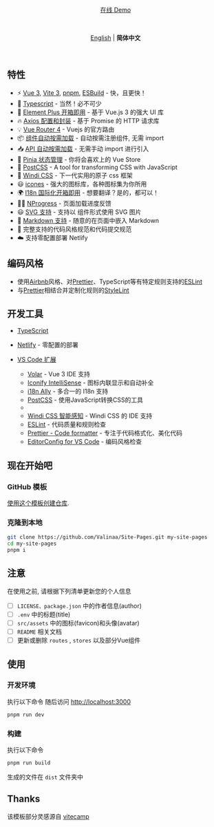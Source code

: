 <br>

<p align='center'>
<a href="https://main.valinaa-wei.tech">在线 Demo</a>
</p>

<br>

<p align='center'>
<a href="https://github.com/Valinaa/Site-Pages/blob/main/README.md">English</a> | <b>简体中文</b>
</p>

<br>

## 特性

* ⚡️ [Vue 3](https://github.com/vuejs/core), [Vite 3](https://github.com/vitejs/vite), [pnpm](https://pnpm.io/), [ESBuild](https://github.com/evanw/esbuild) - 快，且更快！
* 💪 [Typescript](https://www.typescriptlang.org/) - 当然！必不可少
* 🎉 [Element Plus 开箱即用](https://github.com/element-plus/element-plus) - 基于 Vue.js 3 的强大 UI 库
* 🔥 [Axios 配置和封装](https://github.com/axios/axios) - 基于 Promise 的 HTTP 请求库
* 💡 [Vue Router 4](https://router.vuejs.org/zh/) - Vuejs 的官方路由
* 📦 [组件自动按需加载](https://github.com/antfu/unplugin-vue-components) - 自动按需注册组件, 无需 import
* 📥 [API 自动按需加载](https://github.com/antfu/unplugin-auto-import) - 无需手动 import 进行引入
* 🍍 [Pinia 状态管理](https://pinia.esm.dev/) - 你将会喜欢上的 Vue Store
* 🎨 [PostCSS](https://github.com/postcss/postcss) - A tool for transforming CSS with JavaScript
* 🎨 [Windi CSS](https://github.com/windicss/windicss) - 下一代实用的原子 css 框架
* 😃 [icones](https://github.com/antfu/unplugin-icons) - 强大的图标库，各种图标集为你所用
* 🌍 [I18n 国际化开箱即用](./locales) - 想要翻译？是的，都可以！
* 👩‍🎨 [NProgress](https://github.com/rstacruz/nprogress) - 页面加载进度反馈
* 😃 [SVG 支持](https://github.com/jpkleemans/vite-svg-loader) - 支持以 组件形式使用 SVG 图片
* 📑 [Markdown 支持](https://github.com/antfu/vite-plugin-md) - 随意的在页面中嵌入 Markdown
* 🔑 完整支持的代码风格规范和代码提交规范
* ☁️ 支持零配置部署 Netlify

## 编码风格

* 使用[Airbnb](https://github.com/airbnb/javascript)风格、对[Prettier](https://prettier.io)、TypeScript等有特定规则支持的[ESLint](https://eslint.org/)
* 与[Prettier](https://prettier.io)相结合并定制化规则的[StyleLint](https://stylelint.io)

## 开发工具

* [TypeScript](https://www.typescriptlang.org/)
* [Netlify](https://www.netlify.com/) - 零配置的部署
* [VS Code 扩展](./.vscode/extensions.json)

  + [Volar](https://marketplace.visualstudio.com/items?itemName=johnsoncodehk.volar) - Vue 3 IDE 支持
  + [Iconify IntelliSense](https://marketplace.visualstudio.com/items?itemName=antfu.iconify) - 图标内联显示和自动补全
  + [i18n Ally](https://marketplace.visualstudio.com/items?itemName=lokalise.i18n-ally) - 多合一的 I18n 支持
  + [PostCSS](https://postcss.org/) - 使用JavaScript转换CSS的工具
  +
  + [Windi CSS 智能感知](https://marketplace.visualstudio.com/items?itemName=voorjaar.windicss-intellisense) - Windi CSS 的 IDE 支持
  + [ESLint](https://marketplace.visualstudio.com/items?itemName=dbaeumer.vscode-eslint) - 代码质量和规则检查
  + [Prettier - Code formatter](https://marketplace.visualstudio.com/items?itemName=esbenp.prettier-vscode) - 专注于代码格式化、美化代码
  + [EditorConfig for VS Code](https://marketplace.visualstudio.com/items?itemName=EditorConfig.EditorConfig) - 编码风格检查

## 现在开始吧

### GitHub 模板

[使用这个模板创建仓库](https://github.com/Valinaa/Site-Pages/generate).

### 克隆到本地

```bash
git clone https://github.com/Valinaa/Site-Pages.git my-site-pages
cd my-site-pages
pnpm i
```

## 注意

在使用之前, 请根据下列清单更新您的个人信息

* [ ] `LICENSE、package.json` 中的作者信息(author)
* [ ] `.env` 中的标题(title)
* [ ] `src/assets` 中的图标(favicon)和头像(avatar)
* [ ] `README` 相关文档
* [ ] 更新或删除 `routes` ,  `stores` 以及部分Vue组件

## 使用

### 开发环境

执行以下命令
随后访问 [http://localhost:3000](http://localhost:3000)

```bash
pnpm run dev
```

### 构建

执行以下命令

```bash
pnpm run build
```

生成的文件在 `dist` 文件夹中

## Thanks

该模板部分灵感源自 [vitecamp](https://github.com/nekobc1998923/vitecamp)

